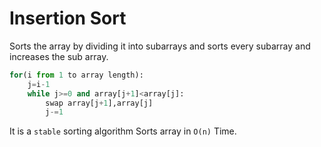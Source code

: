 # Insertion Sort
Sorts the array by dividing it into subarrays and sorts every subarray and increases the sub array.

```python
for(i from 1 to array length):
    j=i-1
    while j>=0 and array[j+1]<array[j]:
        swap array[j+1],array[j]
        j-=1
```
It is a `stable` sorting algorithm
Sorts array in `O(n)` Time.
